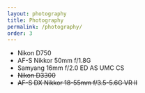 ```yaml
---
layout: photography
title: Photography
permalink: /photography/
order: 3
---
```


- Nikon D750
- AF-S Nikkor 50mm f/1.8G 
- Samyang 16mm f/2.0 ED AS UMC CS  
- ~~Nikon D3300~~
- ~~AF-S DX Nikkor 18-55mm f/3.5-5.6G VR II~~  
